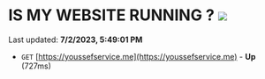 # IS MY WEBSITE RUNNING ? [![](https://img.shields.io/static/v1?label=Sponsor&message=%E2%9D%A4&logo=GitHub&color=%23fe8e86)](https://github.com/sponsors/<username>)

Last updated: **7/2/2023, 5:49:01 PM**

- `GET` [https://youssefservice.me](https://youssefservice.me) - **Up** (727ms)
